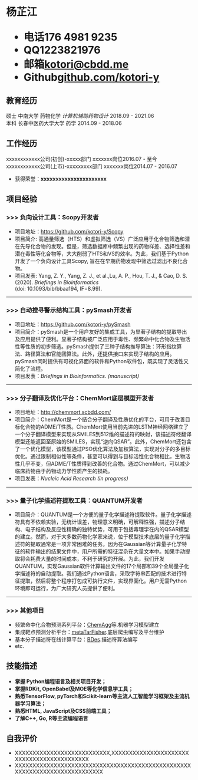 <h1>
  <span>杨芷江</span>
  <ul>
    <li><span>电话</span>176 4981 9235</li>
    <li><span>QQ</span>1223821976</li>
    <li><span>邮箱</span><a href="mailto:kotori@cbdd.me">kotori@cbdd.me</a></li>
    <li><span>Github</span><a href="https://github.com/kotori-y">github.com/kotori-y</a></li>
  </ul>
</h1>

## 教育经历

硕士 中南大学 药物化学 *计算机辅助药物设计* <span class="right">2018.09 - 2021.06</span><br>
本科 长春中医药大学大学 药学 <span class="right">2014.09 - 2018.06</span>

## 工作经历

xxxxxxxxxxxx公司(初创)-xxxxx部门 xxxxxxx岗位<span class="right">2016.07 - 至今</span><br>
xxxxxxxxxxxx公司(上市)-xxxxxxxxx部门 xxxxxxx岗位<span class="right">2014.07 - 2016.07</span>

- 获得荣誉：**xxxxxxxxxxxxxxxxxxxxxx**

## 项目经验

### >>> 负向设计工具：**Scopy**<span class="right">开发者</span>

- 项目地址：https://github.com/kotori-y/Scopy
- 项目简介: 高通量筛选（HTS）和虚拟筛选（VS）广泛应用于化合物筛选和潜在先导化合物的发现。但是，筛选数据库中频繁出现的药物样差、选择性差和潜在毒性等化合物等，大大削弱了HTS和VS的效率。为此，我们基于Python开发了一个负向设计工具Scopy, 旨在在早期药物发现中筛选过滤出不良化合物。
- 项目发表: Yang, Z. Y., Yang, Z. J., et al.,Lu, A. P., Hou, T. J., & Cao, D. S. (2020). *Briefings in Bioinformatics* <br />(doi: 10.1093/bib/bbaa194, IF=8.99).

---

### >>> 自动搜寻警示结构工具：**pySmash**<span class="right">开发者</span>

- 项目地址：https://github.com/kotori-y/pySmash
- 项目简介：pySmash是一个用户友好的集成工具，为显著子结构的提取导出及应用提供了便利。显著子结构被广泛应用于毒性、频繁命中化合物及生物活性等性质的初步筛选。pySmash提供了三种子结构推导算法：环形指纹算法、路径算法和官能团算法。此外，还提供接口来实现子结构的应用。pySmash同时提供有可视化界面的软件和Python软件包，既实现了灵活性又简化了流程。 
- 项目发表：*Briefings in Bioinformatics. (manuscript)*

---

### >>> 分子翻译及优化平台：ChemMort<span class="right">底层模型开发者</span>

- 项目地址：http://chemmort.scbdd.com/
- 项目简介：ChemMort是一个结合分子翻译及性质优化的平台，可用于改善目标化合物的ADME/T性质。ChemMort使用当前先进的LSTM神经网络建立了一个分子翻译模型来实现从SMILES到512维的描述符的映射，该描述符经翻译模型还能返回至原始的SMILES，实现“逆向QSAR”。此外，ChemMort还包含了一个优化模型，该模型通过PSO优化算法及加权算法，实现对分子的多目标优化。通过限制相似性等条件，甚至可以得到与目标活性化合物相比，生物活性几乎不变，但ADME/T性质得到改善的化合物。通过ChemMort，可以减少临床药物由于药物动力学性质产生的损耗。
- 项目发表：*Nucleic Acid Research (in progress)*

---

### >>> 量子化学描述符提取工具：QUANTUM<span class="right">开发者</span>

- 项目简介：QUANTUM是一个方便的量子化学描述符提取软件。量子化学描述符具有不依赖实验，无统计误差，物理意义明确，可解释性强，描述分子结构、电子结构及反应性精确的独特优势，可用于包括毒理学在内的QSAR模型的建立。然而，对于大多数药物化学家来说，位于模型技术底层的量子化学描述符的提取通常是一项非常困难的任务。因为在Gaussian等计算量子化学特征的软件输出的结果文件中，用户所需的特征混杂在大量文本中。如果手动提取将会耗费大量的时间成本，不利于研究的开展。为此，我们开发QUANTUM，实现Gaussian软件计算输出文件的17个局部和39个全局量子化学描述符的自动提取。我们通过Python语言，采取字符串匹配的技术进行特征提取，然后将整个程序打包成可执行文件，实现界面化。用户无需Python环境即可运行，为广大研究人员提供了便利。

---

### >>> 其他项目

- 频繁命中化合物预测系列平台：[ChemAgg](http://admet.scbdd.com/ChemAGG/index/)等.<span class="right">机器学习模型建立</span>
- 集成靶点预测分析平台：[metaTarFisher](https://metatarget.scbdd.com/).<span class="right">底层爬虫编写及平台维护</span>
- 基本分子描述符在线计算平台：[BDes](https://bdes.scbdd.com/).<span class="right">描述符算法编写</span>
- etc.

## 技能描述

- **掌握 Python编程语言及相关项目开发；**
- **掌握RDKit, OpenBabel及MOE等化学信息学工具；**
- **熟悉TensorFlow, pyTorch和Scikit-learn等主流人工智能学习框架及主流机器学习算法；**
- **熟悉HTML, JavaScript及CSS前端工具；**
- **了解C++, Go, R等主流编程语言**

## 自我评价

- XXXXXXXXXXXXXXXXXXXXXXXXXXX,XXXXXXXXXXXXXXXXXXXXXXXXXXXXXXXXXXXXXXXXXXX
- XXXXXXXXXXXXXXXXXXXXXXXXXXXXXXXXXXXXXXXXXXXXXXXXXXXXXXXXXXXXXXXXXXXXXXXXXXX
